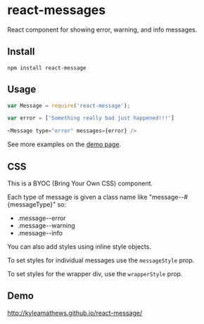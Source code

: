 react-messages
=======================

React component for showing error, warning, and info messages.

## Install
`npm install react-message`

## Usage

```javascript
var Message = require('react-message');

var error = ['Something really bad just happened!!!']

<Message type="error" messages={error} />
```

See more examples on the [demo page](http://kyleamathews.github.io/react-message/).

## CSS
This is a BYOC (Bring Your Own CSS) component.

Each type of message is given a class name like "message--#{messageType}"
so:

* .message--error
* .message--warning
* .message--info

You can also add styles using inline style objects.

To set styles for individual messages use the `messageStyle` prop.

To set styles for the wrapper div, use the `wrapperStyle` prop.

## Demo
http://kyleamathews.github.io/react-message/
